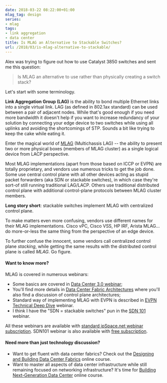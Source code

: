 ```yaml
---
date: 2018-03-22 08:22:00+01:00
mlag_tag: design
series:
- mlag
tags:
- link aggregation
- data center
title: Is MLAG an Alternative to Stackable Switches?
url: /2018/03/is-mlag-alternative-to-stackable/
---
```

Alex was trying to figure out how to use Catalyst 3850 switches and sent me this question:

> Is MLAG an alternative to use rather than physically creating a switch stack?

Let's start with some terminology.

**Link Aggregation Group (LAG)** is the ability to bond multiple Ethernet links into a single virtual link. LAG (as defined in 802.1ax standard) can be used between a pair of adjacent nodes. While that's good enough if you need more bandwidth it doesn't help if you want to increase redundancy of your solution by connecting your edge device to two switches while using all uplinks and avoiding the shortcomings of STP. Sounds a bit like trying to keep the cake while eating it.
<!--more-->
Enter the magical world of [MLAG](/series/mlag/) (Multichassis LAG) -- the ability to present two or more physical boxes (members of MLAG cluster) as a single logical device from LACP perspective.

Most MLAG implementations (apart from those based on ICCP or EVPN) are totally proprietary, and vendors use numerous tricks to get the job done. Some use central control plane with all other devices acting as stupid packet forwarders (aka SDN or stackable switches), in which case they\'re sort-of still running traditional LAG/LACP. Others use traditional distributed control plane with additional control-plane protocols between MLAG cluster members.

**Long story short**: stackable switches implement MLAG with centralized control plane.

To make matters even more confusing, vendors use different names for their MLAG implementations. Cisco vPC, Cisco VSS, HP IRF, Arista MLAG... do more-or-less the same thing from the perspective of an edge device.

To further confuse the innocent, some vendors call centralized control plane *stacking*, while getting the same results with the distributed control plane is called *MLAG*. Go figure.

#### Want to know more?

MLAG is covered in numerous webinars:

-   Some basics are covered in [Data Center 3.0 webinar](http://www.ipspace.net/Data_Center_3.0_for_Networking_Engineers);
-   You'll find more details in [Data Center Fabric Architectures](http://www.ipspace.net/Data_Center_Fabrics) where you'll also find a discussion of control plane architectures;
-   Standard way of implementing MLAG with EVPN is described in [EVPN Technical Deep Dive](http://www.ipspace.net/EVPN_Technical_Deep_Dive) webinar.
-   I think I have the "SDN = stackable switches" pun in the [SDN 101](http://www.ipspace.net/Introduction_to_Software_Defined_Networking_(SDN)) webinar.

All these webinars are available with [standard ipSpace.net webinar subscription](http://www.ipspace.net/Subscription). SDN101 webinar is also available with [free subscription](http://www.ipspace.net/Subscription/Free).

#### Need more than just technology discussion?

-   Want to get fluent with data center fabrics? Check out the [Designing and Building Data Center Fabrics](http://www.ipspace.net/Designing_and_Building_Data_Center_Fabrics) online course.
-   Want to master all aspects of data center infrastructure while still remaining focused on networking infrastructure? It's time for [Building Next-Generation Data Center](http://www.ipspace.net/Building_Next-Generation_Data_Center) online course.
